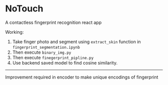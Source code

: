 # NoTouch
A contactless fingerprint recognition react app

Working:
1. Take finger photo and segment using `extract_skin` function in `fingerprint_segmentation.ipynb`
2. Then execute `binary_img.py`
3. Then execute `finegerprint_pipline.py`
4. Use backend saved model to find cosine similarity.
---
Improvement required in encoder to make unique encodings of fingerprint
